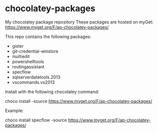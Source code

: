 chocolatey-packages
===================

My chocolatey package repository
These packages are hosted on myGet: https://www.myget.org/F/ap-chocolatey-packages/

This repo contains the following packages:
- gister
- git-credential-winstore
- multiedit
- powershelltools
- routingassistant
- specflow
- sqlserverdatatools.2013
- vscommands.vs2013


Install with the following chocolatey command:

choco install <packageName> -source https://www.myget.org/F/ap-chocolatey-packages/

Example:

choco install specflow -source https://www.myget.org/F/ap-chocolatey-packages/

